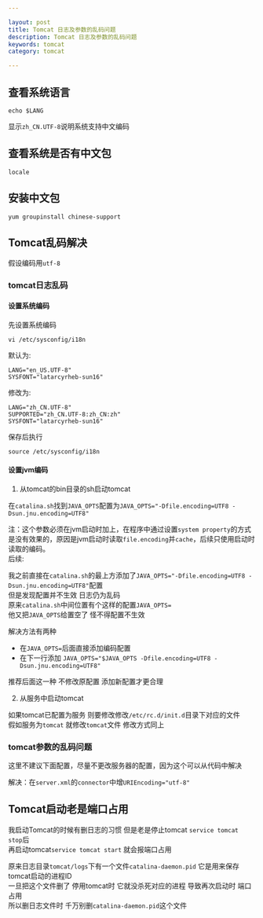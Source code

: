 ```yaml
---

layout: post
title: Tomcat 日志及参数的乱码问题
description: Tomcat 日志及参数的乱码问题
keywords: tomcat
category: tomcat

---
```


## 查看系统语言

`echo $LANG`

显示`zh_CN.UTF-8`说明系统支持中文编码

## 查看系统是否有中文包

`locale`

## 安装中文包

`yum groupinstall chinese-support`

## Tomcat乱码解决

假设编码用`utf-8`
 
### tomcat日志乱码

#### 设置系统编码

先设置系统编码

`vi /etc/sysconfig/i18n`

默认为:

``` 
LANG="en_US.UTF-8"
SYSFONT="latarcyrheb-sun16"
```
修改为:

```
LANG="zh_CN.UTF-8"
SUPPORTED="zh_CN.UTF-8:zh_CN:zh"
SYSFONT="latarcyrheb-sun16"
```

保存后执行

```
source /etc/sysconfig/i18n
```

#### 设置jvm编码

1) 从tomcat的bin目录的sh启动tomcat

在`catalina.sh`找到`JAVA_OPTS`配置为`JAVA_OPTS="-Dfile.encoding=UTF8 -Dsun.jnu.encoding=UTF8"`

注：这个参数必须在jvm启动时加上，在程序中通过设置`system property`的方式是没有效果的，原因是jvm启动时读取`file.encoding`并`cache`，后续只使用启动时读取的编码。	
后续:

我之前直接在`catalina.sh`的最上方添加了`JAVA_OPTS="-Dfile.encoding=UTF8 -Dsun.jnu.encoding=UTF8"`配置   
但是发现配置并不生效  日志仍为乱码  
原来`catalina.sh`中间位置有个这样的配置`JAVA_OPTS=`  
他又把`JAVA_OPTS`给置空了 怪不得配置不生效  

解决方法有两种  

+ 在`JAVA_OPTS=`后面直接添加编码配置
+ 在下一行添加 `JAVA_OPTS="$JAVA_OPTS -Dfile.encoding=UTF8 -Dsun.jnu.encoding=UTF8"`

推荐后面这一种  不修改原配置  添加新配置才更合理

2) 从服务中启动tomcat

如果tomcat已配置为服务 则要修改修改`/etc/rc.d/init.d`目录下对应的文件  
假如服务为`tomcat`  就修改`tomcat`文件  修改方式同上



### tomcat参数的乱码问题

这里不建议下面配置，尽量不更改服务器的配置，因为这个可以从代码中解决

解决：在`server.xml`的`connector`中增`URIEncoding="utf-8"`

## Tomcat启动老是端口占用

我启动Tomcat的时候有删日志的习惯 但是老是停止tomcat `service tomcat stop`后  
再启动tomcat`service tomcat start` 就会报端口占用

原来日志目录`tomcat/logs`下有一个文件`catalina-daemon.pid` 它是用来保存tomcat启动的进程ID  
一旦把这个文件删了  停用tomcat时  它就没杀死对应的进程 导致再次启动时 端口占用  
所以删日志文件时  千万别删`catalina-daemon.pid`这个文件